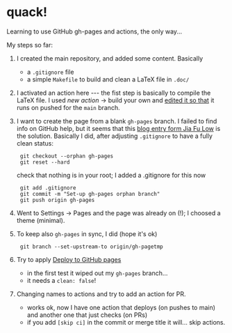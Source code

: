 # quack!

Learning to use GitHub gh-pages and actions, the only way... 

My steps so far:

1. I created the main repository, and added some content. Basically
    - a `.gitignore` file
    - a simple `Makefile` to build and clean a LaTeX file in `.doc/`

2. I activated an action here --- the fist step is basically to compile
the LaTeX file. I used *new action* -> build your own and 
[edited it so that](https://github.com/Rmano/quack/blob/452b1eb5f9c8403643445ccb8ebaa24fe3365a15/.github/workflows/main.yml) it runs on pushed for the `main` branch. 

3. I want to create the page from a blank `gh-pages` branch. I failed to find info on GitHub help, but it seems that this [blog entry form Jia Fu Low](https://jiafulow.github.io/blog/2020/07/09/create-gh-pages-branch-in-existing-repo/) is the solution. Basically I did, after adjusting `.gitignore` to have a fully clean status:

        git checkout --orphan gh-pages
        git reset --hard
        
    check that nothing is in your root; I added a .gitignore for this now
        
        git add .gitignore
        git commit -m "Set-up gh-pages orphan branch"
        git push origin gh-pages

4. Went to Settings -> Pages and the page was already on (!); I choosed a theme (minimal).

5. To keep also `gh-pages` in sync, I did (hope it's ok)

        git branch --set-upstream-to origin/gh-pagetmp

6. Try to apply [Deploy to GitHub pages](https://github.com/marketplace/actions/deploy-to-github-pages)
    - in the first test it wiped out my `gh-pages` branch...
    - it needs a `clean: false`!
    
7. Changing names to actions and try to add an action for PR.
    - works ok, now I have one action that deploys (on pushes to main) and another one that just checks (on PRs)
    - if you add `[skip ci]` in the commit or merge title it will... skip actions.



